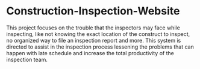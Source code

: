 # Construction-Inspection-Website
This project focuses on the trouble that the inspectors may face while inspecting, like not knowing the exact location of the construct to inspect, no organized way to file an inspection report and more.
This system is directed to assist in the inspection process lessening the problems that can happen with late schedule and increase the total productivity of the inspection team.
